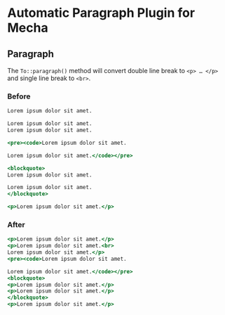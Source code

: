 Automatic Paragraph Plugin for Mecha
====================================

Paragraph
---------

The `To::paragraph()` method will convert double line break to `<p> … </p>` and single line break to `<br>`.

### Before

~~~ .html
Lorem ipsum dolor sit amet.

Lorem ipsum dolor sit amet.
Lorem ipsum dolor sit amet.

<pre><code>Lorem ipsum dolor sit amet.

Lorem ipsum dolor sit amet.</code></pre>

<blockquote>
Lorem ipsum dolor sit amet.

Lorem ipsum dolor sit amet.
</blockquote>

<p>Lorem ipsum dolor sit amet.</p>
~~~

### After

~~~ .html
<p>Lorem ipsum dolor sit amet.</p>
<p>Lorem ipsum dolor sit amet.<br>
Lorem ipsum dolor sit amet.</p>
<pre><code>Lorem ipsum dolor sit amet.

Lorem ipsum dolor sit amet.</code></pre>
<blockquote>
<p>Lorem ipsum dolor sit amet.</p>
<p>Lorem ipsum dolor sit amet.</p>
</blockquote>
<p>Lorem ipsum dolor sit amet.</p>
~~~